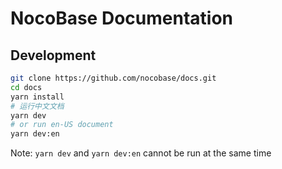 # NocoBase Documentation

## Development

```bash
git clone https://github.com/nocobase/docs.git
cd docs
yarn install
# 运行中文文档
yarn dev
# or run en-US document
yarn dev:en
```

Note: `yarn dev` and `yarn dev:en` cannot be run at the same time
